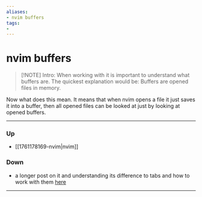 ```yaml
---
aliases:
- nvim buffers
tags:
- 
---
```

# nvim buffers
> [!NOTE] Intro: 
> When working with it is important to understand what buffers are. The quickest explanation would be: 
> Buffers are opened files in memory. 

Now what does this mean. It means that when nvim opens a file it just saves it into a buffer, then all opened files can be looked at just by looking at opened buffers. 
***
### Up
- [[1761178169-nvim|nvim]]
### Down
- a longer post on it and understanding its difference to tabs and how to work with them [here](https://joshldavis.com/2014/04/05/vim-tab-madness-buffers-vs-tabs/)
***
